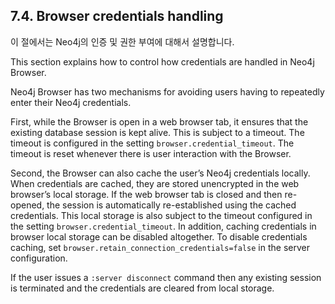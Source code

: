 ## 7.4. Browser credentials handling                  

<div class="abstract">
	<p>이 절에서는 Neo4j의 인증 및 권한 부여에 대해서 설명합니다. 
	</p>
</div>
This section explains how to control how credentials are handled in Neo4j Browser.

Neo4j Browser has two mechanisms for avoiding users having to repeatedly enter their Neo4j credentials.

First, while the Browser is open in a web browser tab, it ensures that the existing database session is kept alive.            This is subject to a timeout.            The timeout is configured in the setting `browser.credential_timeout`.            The timeout is reset whenever there is user interaction with the Browser.         

Second, the Browser can also cache the user’s Neo4j credentials locally.            When credentials are cached, they are stored unencrypted in the web browser’s local storage.            If the web browser tab is closed and then re-opened, the session is automatically re-established using the cached credentials.            This local storage is also subject to the timeout configured in the setting `browser.credential_timeout`.            In addition, caching credentials in browser local storage can be disabled altogether.            To disable credentials caching, set `browser.retain_connection_credentials=false` in the server configuration.         

If the user issues a `:server disconnect` command then any existing session is terminated and the credentials are cleared from local storage.         
